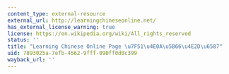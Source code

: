 ```yaml
---
content_type: external-resource
external_url: http://learningchineseonline.net/
has_external_license_warning: true
license: https://en.wikipedia.org/wiki/All_rights_reserved
status: ''
title: "Learning Chinese Online Page \u7F51\u4E0A\u5B66\u4E2D\u6587"
uid: 7893025a-7efb-4562-9fff-090ff0d0c399
wayback_url: ''
---
```

